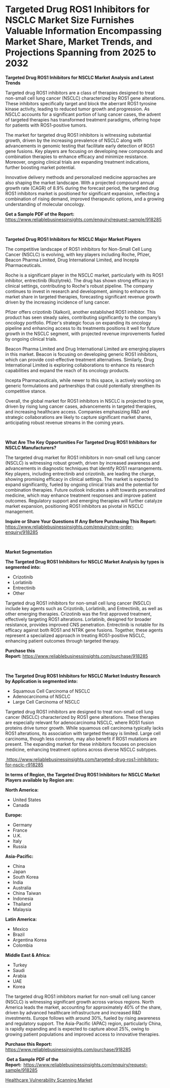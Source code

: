 <p><h1>Targeted Drug ROS1 Inhibitors for NSCLC Market Size Furnishes Valuable Information Encompassing Market Share, Market Trends, and Projections Spanning from 2025 to 2032</h1></p><p><strong>Targeted Drug ROS1 Inhibitors for NSCLC Market Analysis and Latest Trends</strong></p>
<p><p>Targeted drug ROS1 inhibitors are a class of therapies designed to treat non-small cell lung cancer (NSCLC) characterized by ROS1 gene alterations. These inhibitors specifically target and block the aberrant ROS1 tyrosine kinase activity, leading to reduced tumor growth and progression. As NSCLC accounts for a significant portion of lung cancer cases, the advent of targeted therapies has transformed treatment paradigms, offering hope for patients with ROS1-positive tumors.</p><p>The market for targeted drug ROS1 inhibitors is witnessing substantial growth, driven by the increasing prevalence of NSCLC along with advancements in genomic testing that facilitate early detection of ROS1 gene fusions. Key players are focusing on developing new compounds and combination therapies to enhance efficacy and minimize resistance. Moreover, ongoing clinical trials are expanding treatment indications, further boosting market potential.</p><p>Innovative delivery methods and personalized medicine approaches are also shaping the market landscape. With a projected compound annual growth rate (CAGR) of 8.9% during the forecast period, the targeted drug ROS1 inhibitors market is positioned for significant expansion, reflecting a combination of rising demand, improved therapeutic options, and a growing understanding of molecular oncology.</p></p>
<p><strong>Get a Sample PDF of the Report:&nbsp;</strong> <a href="https://www.reliablebusinessinsights.com/enquiry/request-sample/918285?utm_campaign=2454&utm_medium=2&utm_source=Github&utm_content=ia&utm_term=07032025&utm_id=targeted-drug-ros1-inhibitors-for-nsclc">https://www.reliablebusinessinsights.com/enquiry/request-sample/918285</a></p>
<p>&nbsp;</p>
<p><strong>Targeted Drug ROS1 Inhibitors for NSCLC Major Market Players</strong></p>
<p><p>The competitive landscape of ROS1 inhibitors for Non-Small Cell Lung Cancer (NSCLC) is evolving, with key players including Roche, Pfizer, Beacon Pharma Limited, Drug International Limited, and Incepta Pharmaceuticals. </p><p>Roche is a significant player in the NSCLC market, particularly with its ROS1 inhibitor, entrectinib (Rozlytrek). The drug has shown strong efficacy in clinical settings, contributing to Roche's robust pipeline. The company continues to invest in research and development, aiming to enhance its market share in targeted therapies, forecasting significant revenue growth driven by the increasing incidence of lung cancer.</p><p>Pfizer offers crizotinib (Xalkori), another established ROS1 inhibitor. This product has seen steady sales, contributing significantly to the company’s oncology portfolio. Pfizer's strategic focus on expanding its oncology pipeline and enhancing access to its treatments positions it well for future growth in the NSCLC segment, with projected revenue improvements fueled by ongoing clinical trials.</p><p>Beacon Pharma Limited and Drug International Limited are emerging players in this market. Beacon is focusing on developing generic ROS1 inhibitors, which can provide cost-effective treatment alternatives. Similarly, Drug International Limited is exploring collaborations to enhance its research capabilities and expand the reach of its oncology products. </p><p>Incepta Pharmaceuticals, while newer to this space, is actively working on generic formulations and partnerships that could potentially strengthen its competitive stance. </p><p>Overall, the global market for ROS1 inhibitors in NSCLC is projected to grow, driven by rising lung cancer cases, advancements in targeted therapies, and increasing healthcare access. Companies emphasizing R&D and strategic collaborations are likely to capture significant market shares, anticipating robust revenue streams in the coming years.</p></p>
<p>&nbsp;</p>
<p><strong>What Are The Key Opportunities For Targeted Drug ROS1 Inhibitors for NSCLC Manufacturers?</strong></p>
<p><p>The targeted drug market for ROS1 inhibitors in non-small cell lung cancer (NSCLC) is witnessing robust growth, driven by increased awareness and advancements in diagnostic techniques that identify ROS1 rearrangements. Key players, including entrectinib and crizotinib, are leading the charge, showing promising efficacy in clinical settings. The market is expected to expand significantly, fueled by ongoing clinical trials and the potential for combination therapies. Future outlook indicates a shift towards personalized medicine, which may enhance treatment responses and improve patient outcomes. Regulatory support and emerging therapies will further catalyze market expansion, positioning ROS1 inhibitors as pivotal in NSCLC management.</p></p>
<p><strong>Inquire or Share Your Questions If Any Before Purchasing This Report:</strong> <a href="https://www.reliablebusinessinsights.com/enquiry/pre-order-enquiry/918285?utm_campaign=2454&utm_medium=2&utm_source=Github&utm_content=ia&utm_term=07032025&utm_id=targeted-drug-ros1-inhibitors-for-nsclc">https://www.reliablebusinessinsights.com/enquiry/pre-order-enquiry/918285</a></p>
<p>&nbsp;</p>
<p><strong>Market Segmentation</strong></p>
<p><strong>The Targeted Drug ROS1 Inhibitors for NSCLC Market Analysis by types is segmented into:</strong></p>
<p><ul><li>Crizotinib</li><li>Lorlatinib</li><li>Entrectinib</li><li>Other</li></ul></p>
<p><p>Targeted drug ROS1 inhibitors for non-small cell lung cancer (NSCLC) include key agents such as Crizotinib, Lorlatinib, and Entrectinib, as well as other emerging therapies. Crizotinib was the first approved treatment, effectively targeting ROS1 alterations. Lorlatinib, designed for broader resistance, provides improved CNS penetration. Entrectinib is notable for its efficacy against both ROS1 and NTRK gene fusions. Together, these agents represent a specialized approach in treating ROS1-positive NSCLC, enhancing patient outcomes through targeted therapy.</p></p>
<p><strong>Purchase this Report:&nbsp;</strong><a href="https://www.reliablebusinessinsights.com/purchase/918285?utm_campaign=2454&utm_medium=2&utm_source=Github&utm_content=ia&utm_term=07032025&utm_id=targeted-drug-ros1-inhibitors-for-nsclc">https://www.reliablebusinessinsights.com/purchase/918285</a></p>
<p>&nbsp;</p>
<p><strong>The Targeted Drug ROS1 Inhibitors for NSCLC Market Industry Research by Application is segmented into:</strong></p>
<p><ul><li>Squamous Cell Carcinoma of NSCLC</li><li>Adenocarcinoma of NSCLC</li><li>Large Cell Carcinoma of NSCLC</li></ul></p>
<p><p>Targeted drug ROS1 inhibitors are designed to treat non-small cell lung cancer (NSCLC) characterized by ROS1 gene alterations. These therapies are especially relevant for adenocarcinoma NSCLC, where ROS1 fusion proteins drive tumor growth. While squamous cell carcinoma typically lacks ROS1 alterations, its association with targeted therapy is limited. Large cell carcinoma, though less common, may also benefit if ROS1 mutations are present. The expanding market for these inhibitors focuses on precision medicine, enhancing treatment options across diverse NSCLC subtypes.</p></p>
<p><a href="https://www.reliablebusinessinsights.com/targeted-drug-ros1-inhibitors-for-nsclc-r918285?utm_campaign=2454&utm_medium=2&utm_source=Github&utm_content=ia&utm_term=07032025&utm_id=targeted-drug-ros1-inhibitors-for-nsclc">&nbsp;https://www.reliablebusinessinsights.com/targeted-drug-ros1-inhibitors-for-nsclc-r918285</a></p>
<p><strong>In terms of Region, the Targeted Drug ROS1 Inhibitors for NSCLC Market Players available by Region are:</strong></p>
<p>
    <p> <strong> North America: </strong>
        <ul>
            <li>United States</li>
            <li>Canada</li>
        </ul>
        </p> 
    <p> <strong> Europe: </strong>
        <ul>
            <li>Germany</li>
            <li>France</li>
            <li>U.K.</li>
            <li>Italy</li>
            <li>Russia</li>
        </ul>
        </p> 
    <p> <strong> Asia-Pacific: </strong>
        <ul>
            <li>China</li>
            <li>Japan</li>
            <li>South Korea</li>
            <li>India</li>
            <li>Australia</li>
            <li>China Taiwan</li>
            <li>Indonesia</li>
            <li>Thailand</li>
            <li>Malaysia</li>
        </ul>
        </p> 
    <p> <strong> Latin America: </strong>
        <ul>
            <li>Mexico</li>
            <li>Brazil</li>
            <li>Argentina Korea</li>
            <li>Colombia</li>
        </ul>
        </p> 
    <p> <strong> Middle East & Africa: </strong>
        <ul>
            <li>Turkey</li>
            <li>Saudi</li>
            <li>Arabia</li>
            <li>UAE</li>
            <li>Korea</li>
        </ul>
    </p>
    </p>
<p><p>The targeted drug ROS1 inhibitors market for non-small cell lung cancer (NSCLC) is witnessing significant growth across various regions. North America leads the market, accounting for approximately 40% of the share, driven by advanced healthcare infrastructure and increased R&D investments. Europe follows with around 30%, fueled by rising awareness and regulatory support. The Asia-Pacific (APAC) region, particularly China, is rapidly expanding and is expected to capture about 25%, owing to growing patient populations and improved access to innovative therapies.</p></p>
<p><strong>Purchase this Report: </strong><a href="https://www.reliablebusinessinsights.com/purchase/918285?utm_campaign=2454&utm_medium=2&utm_source=Github&utm_content=ia&utm_term=07032025&utm_id=targeted-drug-ros1-inhibitors-for-nsclc">https://www.reliablebusinessinsights.com/purchase/918285</a></p>
<p>&nbsp;<strong>Get a Sample PDF of the Report:&nbsp;&nbsp;</strong><a href="https://www.reliablebusinessinsights.com/enquiry/request-sample/918285?utm_campaign=2454&utm_medium=2&utm_source=Github&utm_content=ia&utm_term=07032025&utm_id=targeted-drug-ros1-inhibitors-for-nsclc">https://www.reliablebusinessinsights.com/enquiry/request-sample/918285</a></p>
<p><strong></strong></p>
<p><p><a href="https://github.com/rodinayygacklezi/Market-Research-Report-List-1/blob/main/healthcare-vulnerability-scanning-market.md?utm_campaign=2454&utm_medium=2&utm_source=Github&utm_content=ia&utm_term=07032025&utm_id=targeted-drug-ros1-inhibitors-for-nsclc">Healthcare Vulnerability Scanning Market</a></p></p>